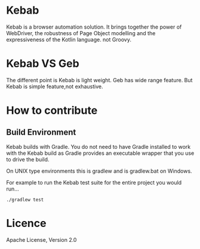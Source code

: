 # Kebab

Kebab is a browser automation solution. It brings together the power of WebDriver, the robustness of Page Object modelling and the expressiveness of the Kotlin language.
not Groovy.

# Kebab VS Geb

The different point is Kebab is light weight.
Geb has wide range feature. But Kebab is simple feature,not exhaustive.

# How to contribute

## Build Environment

Kebab builds with Gradle. You do not need to have Gradle installed to work with the Kebab build as Gradle provides an executable wrapper that you use to drive the build.

On UNIX type environments this is gradlew and is gradlew.bat on Windows.

For example to run the Kebab test suite for the entire project you would run…

    ./gradlew test


# Licence

Apache License, Version 2.0
